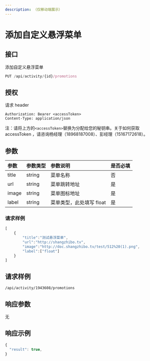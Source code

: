 ```yaml
---
description: （仅移动端展示）
---
```


# 添加自定义悬浮菜单

## 接口

添加自定义悬浮菜单

```javascript
PUT /api/activity/{id}/promotions
```

## 授权

请求 header

```http
Authorization: Bearer <accessToken>
Content-Type: application/json
```

注：请将上方的`<accessToken>`替换为分配给您的秘钥串。关于如何获取 accessToken ，请咨询杨经理（18968187008）、彭经理（15167172618）。

## 参数

| 参数 | 参数类型 | 参数说明 | 是否必填 |
| :--- | :--- | :--- | :--- |
| title | string | 菜单名称 | 否 |
| url | string | 菜单跳转地址 | 是 |
| image | string | 菜单图标地址 | 是 |
| label | string | 菜单类型，此处填写 float | 是 |

### 请求样例

```javascript
[
    {
        "title":"测试悬浮菜单",
        "url":"http://shangzhibo.tv",
        "image":"http://doc.shangzhibo.tv/test/512%20(1).png",
        "label":["float"]
    }
]
```

## 请求样例

```text
/api/activity/1943608/promotions
```

## 响应参数

无

## 响应示例

```javascript
{
  "result": true,
}
```

